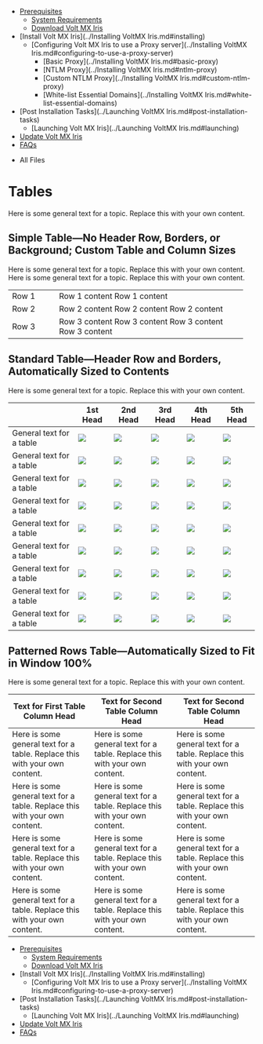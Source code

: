                                       

[](../Prerequisites.md)

*   [Prerequisites](../Prerequisites.md#prerequisites)
    *   [System Requirements](../Prerequisites.md#system-requirements)
    *   [Download Volt MX Iris](../Prerequisites.md#download)
*   [Install Volt MX Iris](../Installing VoltMX Iris.md#installing)
    *   [Configuring Volt MX Iris to use a Proxy server](../Installing VoltMX Iris.md#configuring-to-use-a-proxy-server)
        *   [Basic Proxy](../Installing VoltMX Iris.md#basic-proxy)
        *   [NTLM Proxy](../Installing VoltMX Iris.md#ntlm-proxy)
        *   [Custom NTLM Proxy](../Installing VoltMX Iris.md#custom-ntlm-proxy)
        *   [White-list Essential Domains](../Installing VoltMX Iris.md#white-list-essential-domains)
*   [Post Installation Tasks](../Launching VoltMX Iris.md#post-installation-tasks)
    *   [Launching Volt MX Iris](../Launching VoltMX Iris.md#launching)
*   [Update Volt MX Iris](../Upgrade.md)
*   [FAQs](../StudioInstallation_FAQs.md#appendix-frequently-asked-questions-faqs)

[](#)

*   All Files

Tables
======

Here is some general text for a topic. Replace this with your own content.

Simple Table—No Header Row, Borders, or Background; Custom Table and Column Sizes
---------------------------------------------------------------------------------

Here is some general text for a topic. Replace this with your own content. Here is some general text for a topic. Replace this with your own content.

<table style="margin-left: 0;margin-right: auto;width: 5in;mc-table-style: url('../Resources/TableStyles/Simple.css');" class="TableStyle-SimpleWithPadding" cellspacing="0" xmlns=""><colgroup><col class="TableStyle-SimpleWithPadding-Column-Column1" style="width: 20%;"> <col class="TableStyle-SimpleWithPadding-Column-Column1"></colgroup><tbody><tr class="TableStyle-SimpleWithPadding-Body-Row1"><td class="TableStyle-SimpleWithPadding-BodyE-Column1-Row1">Row 1</td><td class="TableStyle-SimpleWithPadding-BodyD-Column1-Row1">Row 1 content Row 1 content</td></tr><tr class="TableStyle-SimpleWithPadding-Body-Row1"><td class="TableStyle-SimpleWithPadding-BodyE-Column1-Row1">Row 2</td><td class="TableStyle-SimpleWithPadding-BodyD-Column1-Row1">Row 2 content Row 2 content Row 2 content</td></tr><tr class="TableStyle-SimpleWithPadding-Body-Row1"><td class="TableStyle-SimpleWithPadding-BodyB-Column1-Row1">Row 3</td><td class="TableStyle-SimpleWithPadding-BodyA-Column1-Row1">Row 3 content Row 3 content Row 3 content Row 3 content</td></tr></tbody></table>

Standard Table—Header Row and Borders, Automatically Sized to Contents
----------------------------------------------------------------------

Here is some general text for a topic. Replace this with your own content.

  
|   | 1st Head | 2nd Head | 3rd Head | 4th Head | 5th Head |
| --- | --- | --- | --- | --- | --- |
| General text for a table | ![](../Resources/Images/RedX.png) | ![](../Resources/Images/RedX.png) | ![](../Resources/Images/GreenCheck.png) | ![](../Resources/Images/RedX.png) | ![](../Resources/Images/RedX.png) |
| General text for a table | ![](../Resources/Images/GreenCheck.png) | ![](../Resources/Images/GreenCheck.png) | ![](../Resources/Images/GreenCheck.png) | ![](../Resources/Images/RedX.png) | ![](../Resources/Images/GreenCheck.png) |
| General text for a table | ![](../Resources/Images/GreenCheck.png) | ![](../Resources/Images/RedX.png) | ![](../Resources/Images/GreenCheck.png) | ![](../Resources/Images/GreenCheck.png) | ![](../Resources/Images/GreenCheck.png) |
| General text for a table | ![](../Resources/Images/RedX.png) | ![](../Resources/Images/GreenCheck.png) | ![](../Resources/Images/RedX.png) | ![](../Resources/Images/GreenCheck.png) | ![](../Resources/Images/GreenCheck.png) |
| General text for a table | ![](../Resources/Images/GreenCheck.png) | ![](../Resources/Images/GreenCheck.png) | ![](../Resources/Images/GreenCheck.png) | ![](../Resources/Images/RedX.png) | ![](../Resources/Images/RedX.png) |
| General text for a table | ![](../Resources/Images/GreenCheck.png) | ![](../Resources/Images/RedX.png) | ![](../Resources/Images/RedX.png) | ![](../Resources/Images/GreenCheck.png) | ![](../Resources/Images/GreenCheck.png) |
| General text for a table | ![](../Resources/Images/GreenCheck.png) | ![](../Resources/Images/GreenCheck.png) | ![](../Resources/Images/RedX.png) | ![](../Resources/Images/GreenCheck.png) | ![](../Resources/Images/GreenCheck.png) |
| General text for a table | ![](../Resources/Images/GreenCheck.png) | ![](../Resources/Images/RedX.png) | ![](../Resources/Images/RedX.png) | ![](../Resources/Images/GreenCheck.png) | ![](../Resources/Images/GreenCheck.png) |
| General text for a table | ![](../Resources/Images/GreenCheck.png) | ![](../Resources/Images/GreenCheck.png) | ![](../Resources/Images/RedX.png) | ![](../Resources/Images/GreenCheck.png) | ![](../Resources/Images/RedX.png) |

Patterned Rows Table—Automatically Sized to Fit in Window 100%
--------------------------------------------------------------

Here is some general text for a topic. Replace this with your own content.

  
| Text for First Table Column Head | Text for Second Table Column Head | Text for Second Table Column Head |
| --- | --- | --- |
| Here is some general text for a table. Replace this with your own content. | Here is some general text for a table. Replace this with your own content. | Here is some general text for a table. Replace this with your own content. |
| Here is some general text for a table. Replace this with your own content. | Here is some general text for a table. Replace this with your own content. | Here is some general text for a table. Replace this with your own content. |
| Here is some general text for a table. Replace this with your own content. | Here is some general text for a table. Replace this with your own content. | Here is some general text for a table. Replace this with your own content. |
| Here is some general text for a table. Replace this with your own content. | Here is some general text for a table. Replace this with your own content. | Here is some general text for a table. Replace this with your own content. |

*   [Prerequisites](../Prerequisites.md#prerequisites)
    *   [System Requirements](../Prerequisites.md#system-requirements)
    *   [Download Volt MX Iris](../Prerequisites.md#download)
*   [Install Volt MX Iris](../Installing VoltMX Iris.md#installing)
    *   [Configuring Volt MX Iris to use a Proxy server](../Installing VoltMX Iris.md#configuring-to-use-a-proxy-server)
*   [Post Installation Tasks](../Launching VoltMX Iris.md#post-installation-tasks)
    *   [Launching Volt MX Iris](../Launching VoltMX Iris.md#launching)
*   [Update Volt MX Iris](../Upgrade.md)
*   [FAQs](../StudioInstallation_FAQs.md#appendix-frequently-asked-questions-faqs)
